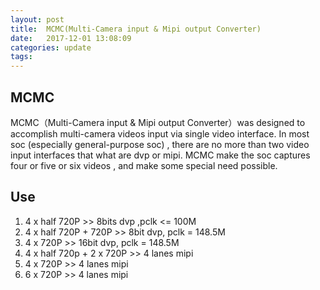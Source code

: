 ```yaml
---
layout: post
title:  MCMC(Multi-Camera input & Mipi output Converter)
date:   2017-12-01 13:08:09
categories: update
tags: 
---
```


## MCMC

MCMC（Multi-Camera input & Mipi output Converter）was designed to accomplish multi-camera videos input via single video interface.  In most soc (especially general-purpose soc) , there are no more than two video input interfaces that what are dvp or mipi. MCMC make the soc captures four or five or six videos , and make some special need possible. 

## Use

1. 4 x half 720P    >> 8bits dvp ,pclk <=  100M
2. 4 x half 720P  + 720P  >>  8bit dvp, pclk = 148.5M
3. 4 x 720P >> 16bit dvp, pclk = 148.5M
4. 4 x half 720p + 2 x 720P >> 4 lanes mipi
5. 4 x 720P 				>> 4 lanes mipi
6. 6 x 720P				>> 4 lanes mipi 

